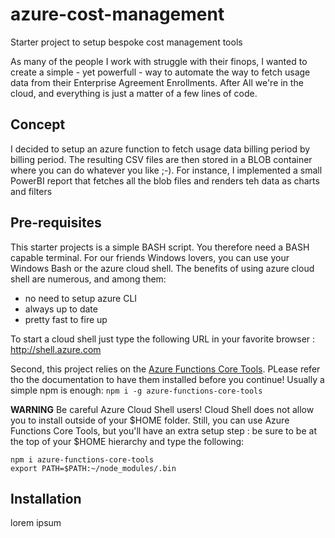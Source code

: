 # azure-cost-management
Starter project to setup bespoke cost management tools

As many of the people I work with struggle with their finops, I wanted to create a simple - yet powerfull - way to automate the way to fetch usage data from their Enterprise Agreement Enrollments.
After All we're in the cloud, and everything is just a matter of a few lines of code.

## Concept
I decided to setup an azure function to fetch usage data billing period by billing period. The resulting CSV files are then stored in a BLOB container where you can do whatever you like ;-). For instance, I implemented a small PowerBI report that fetches all the blob files and renders teh data as charts and filters

## Pre-requisites
This starter projects is a simple BASH script. You therefore need a BASH capable terminal. For our friends Windows lovers, you can use your Windows Bash or the azure cloud shell. The benefits of using azure cloud shell are numerous, and among them:
- no need to setup azure CLI
- always up to date
- pretty fast to fire up

To start a cloud shell just type the following URL in your favorite browser : http://shell.azure.com

Second, this project relies on the [Azure Functions Core Tools](https://github.com/Azure/azure-functions-core-tools). PLease refer tho the documentation to have them installed before you continue! Usually a simple npm is enough:
```npm i -g azure-functions-core-tools```

**WARNING** Be careful Azure Cloud Shell users! Cloud Shell does not allow you to install outside of your $HOME folder. Still, you can use Azure Functions Core Tools, but you'll have an extra setup step : be sure to be at the top of your $HOME hierarchy and type the following:

```
npm i azure-functions-core-tools
export PATH=$PATH:~/node_modules/.bin
```

## Installation
lorem ipsum
